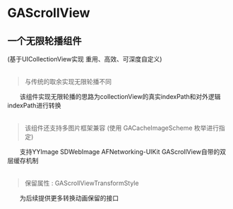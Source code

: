 # GAScrollView

## 一个无限轮播组件 </br>
(基于UICollectionView实现 重用、高效、可深度自定义) </br></br>
> 与传统的取余实现无限轮播不同 </br>

&emsp;&emsp;该组件实现无限轮播的思路为collectionView的真实indexPath和对外逻辑indexPath进行转换 </br></br>


> 该组件还支持多图片框架兼容 (使用 GACacheImageScheme 枚举进行指定) </br>

&emsp;&emsp;支持YYImage SDWebImage AFNetworking-UIKit GAScrollView自带的双层缓存机制 </br></br>

> 保留属性 : GAScrollViewTransformStyle </br>

&emsp;&emsp;为后续提供更多转换动画保留的接口
